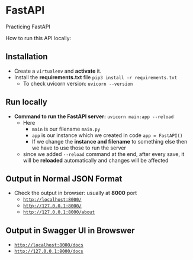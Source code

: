 # FastAPI
Practicing FastAPI

How to run this API locally:

## Installation
- Create a `virtualenv` and **activate** it.
- Install the **requirements.txt** file `pip3 install -r requirements.txt`
  - To check uvicorn version: `uvicorn --version`
  
## Run locally
 
- **Command to run the FastAPI server:** `uvicorn main:app --reload`
    - Here
        - `main` is our filename `main.py`
        - `app` is our instance which we created in code `app = FastAPI()`
        - If we change the ******************************************instance and filename****************************************** to something else then we have to use those to run the server
    - since we added `--reload` command at the end, after every save, it will be **reloaded** automatically and changes will be affected
    
## Output in Normal JSON Format
- Check the output in browser: usually at ********8000******** port
    - [`http://localhost:8000/`](http://localhost:8000/)
    - [`http://127.0.0.1:8000/`](http://127.0.0.1:8000/)
    - [`http://127.0.0.1:8000/about`](http://127.0.0.1:8000/about)
    
## Output in Swagger UI in Browswer
- [`http://localhost:8000/docs`](http://localhost:8000/docs)
- [`http://127.0.0.1:8000/docs`](http://127.0.0.1:8000/docs)
